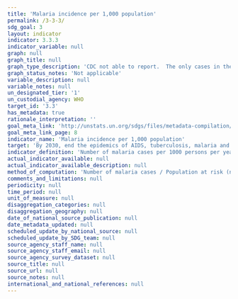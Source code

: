 ```yaml
---
title: 'Malaria incidence per 1,000 population'
permalink: /3-3-3/
sdg_goal: 3
layout: indicator
indicator: 3.3.3
indicator_variable: null
graph: null
graph_title: null
graph_type_description: 'CDC not able to report.  The only cases in the US are related to travel and there are very few.'
graph_status_notes: 'Not applicable'
variable_description: null
variable_notes: null
un_designated_tier: '1'
un_custodial_agency: WHO
target_id: '3.3'
has_metadata: true
rationale_interpretation: ''
goal_meta_link: 'http://unstats.un.org/sdgs/files/metadata-compilation/Metadata-Goal-3.pdf'
goal_meta_link_page: 8
indicator_name: 'Malaria incidence per 1,000 population'
target: 'By 2030, end the epidemics of AIDS, tuberculosis, malaria and neglected tropical diseases and combat hepatitis, water-borne diseases and other communicable diseases.'
indicator_definition: 'Number of malaria cases per 1000 persons per year.'
actual_indicator_available: null
actual_indicator_available_description: null
method_of_computation: 'Number of malaria cases / Population at risk (number of people living in areas where malaria transmission occurs) Method of measurement Complete data on malaria cases reported through surveillance systems are the best source of data but are rarely available for large populations. Reported data on malaria cases generally need to be corrected for extent of health service use, incompleteness of reporting and lack of case confirmation. In high transmission areas with limited health service data but with good data on parasite prevalence the number of cases can be estimated from parasite prevalence.''''The denominator is estimated, using risk mapping and population data. Method of estimation WHO compiles data on reported confirmed cases of malaria, submitted by national malaria control programmes and estimates the extent of underreporting.''''Where necessary the number of cases are inferred from parasite prevalence surveys.'''''
comments_and_limitations: null
periodicity: null
time_period: null
unit_of_measure: null
disaggregation_categories: null
disaggregation_geography: null
date_of_national_source_publication: null
date_metadata_updated: null
scheduled_update_by_national_source: null
scheduled_update_by_SDG_team: null
source_agency_staff_name: null
source_agency_staff_email: null
source_agency_survey_dataset: null
source_title: null
source_url: null
source_notes: null
international_and_national_references: null
---
```


